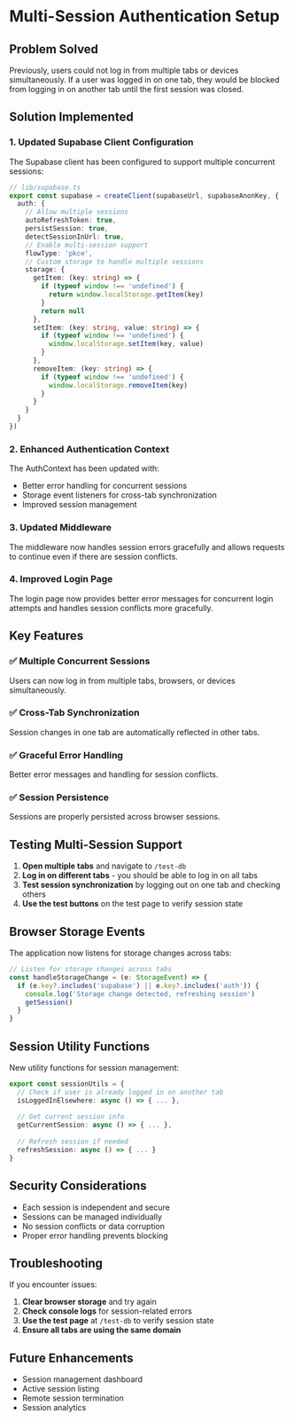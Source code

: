 # Multi-Session Authentication Setup

## Problem Solved

Previously, users could not log in from multiple tabs or devices simultaneously. If a user was logged in on one tab, they would be blocked from logging in on another tab until the first session was closed.

## Solution Implemented

### 1. Updated Supabase Client Configuration

The Supabase client has been configured to support multiple concurrent sessions:

```typescript
// lib/supabase.ts
export const supabase = createClient(supabaseUrl, supabaseAnonKey, {
  auth: {
    // Allow multiple sessions
    autoRefreshToken: true,
    persistSession: true,
    detectSessionInUrl: true,
    // Enable multi-session support
    flowType: 'pkce',
    // Custom storage to handle multiple sessions
    storage: {
      getItem: (key: string) => {
        if (typeof window !== 'undefined') {
          return window.localStorage.getItem(key)
        }
        return null
      },
      setItem: (key: string, value: string) => {
        if (typeof window !== 'undefined') {
          window.localStorage.setItem(key, value)
        }
      },
      removeItem: (key: string) => {
        if (typeof window !== 'undefined') {
          window.localStorage.removeItem(key)
        }
      }
    }
  }
})
```

### 2. Enhanced Authentication Context

The AuthContext has been updated with:
- Better error handling for concurrent sessions
- Storage event listeners for cross-tab synchronization
- Improved session management

### 3. Updated Middleware

The middleware now handles session errors gracefully and allows requests to continue even if there are session conflicts.

### 4. Improved Login Page

The login page now provides better error messages for concurrent login attempts and handles session conflicts more gracefully.

## Key Features

### ✅ Multiple Concurrent Sessions
Users can now log in from multiple tabs, browsers, or devices simultaneously.

### ✅ Cross-Tab Synchronization
Session changes in one tab are automatically reflected in other tabs.

### ✅ Graceful Error Handling
Better error messages and handling for session conflicts.

### ✅ Session Persistence
Sessions are properly persisted across browser sessions.

## Testing Multi-Session Support

1. **Open multiple tabs** and navigate to `/test-db`
2. **Log in on different tabs** - you should be able to log in on all tabs
3. **Test session synchronization** by logging out on one tab and checking others
4. **Use the test buttons** on the test page to verify session state

## Browser Storage Events

The application now listens for storage changes across tabs:

```typescript
// Listen for storage changes across tabs
const handleStorageChange = (e: StorageEvent) => {
  if (e.key?.includes('supabase') || e.key?.includes('auth')) {
    console.log('Storage change detected, refreshing session')
    getSession()
  }
}
```

## Session Utility Functions

New utility functions for session management:

```typescript
export const sessionUtils = {
  // Check if user is already logged in on another tab
  isLoggedInElsewhere: async () => { ... },
  
  // Get current session info
  getCurrentSession: async () => { ... },
  
  // Refresh session if needed
  refreshSession: async () => { ... }
}
```

## Security Considerations

- Each session is independent and secure
- Sessions can be managed individually
- No session conflicts or data corruption
- Proper error handling prevents blocking

## Troubleshooting

If you encounter issues:

1. **Clear browser storage** and try again
2. **Check console logs** for session-related errors
3. **Use the test page** at `/test-db` to verify session state
4. **Ensure all tabs are using the same domain**

## Future Enhancements

- Session management dashboard
- Active session listing
- Remote session termination
- Session analytics 